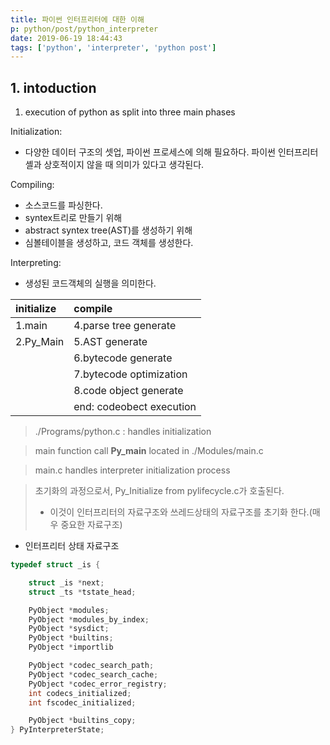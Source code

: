 ```yaml
---
title: 파이썬 인터프리터에 대한 이해
p: python/post/python_interpreter
date: 2019-06-19 18:44:43
tags: ['python', 'interpreter', 'python post']
---
```



## 1. intoduction
1. execution of python as split into three main phases

Initialization:
- 다양한 데이터 구조의 셋업, 파이썬 프로세스에 의해 필요하다. 
파이썬 인터프리터 셸과 상호적이지 않을 때 의미가 있다고 생각된다.

Compiling:
- 소스코드를 파싱한다.
- syntex트리로 만들기 위해 
- abstract syntex tree(AST)를 생성하기 위해 
- 심볼테이블을 생성하고, 코드 객체를 생성한다.

Interpreting:
- 생성된 코드객체의 실행을 의미한다.

| initialize | compile                  |
| :--------- | :----------------------- |
| 1.main     | 4.parse tree generate    |
| 2.Py_Main  | 5.AST generate           |
|            | 6.bytecode generate      |
|            | 7.bytecode optimization  |
|            | 8.code object generate   |
|            | end: codeobect execution |

> ./Programs/python.c : handles initialization

> main function call **Py_main** located in ./Modules/main.c

> main.c handles interpreter initialization process

> 초기화의 과정으로서, Py_Initialize from pylifecycle.c가 호출된다.  
> - 이것이 인터프리터의 자료구조와 쓰레드상태의 자료구조를 초기화 한다.(매우 중요한 자료구조)

- 인터프리터 상태 자료구조
```c
typedef struct _is {

    struct _is *next;
    struct _ts *tstate_head;

    PyObject *modules;
    PyObject *modules_by_index;
    PyObject *sysdict;
    PyObject *builtins;
    PyObject *importlib

    PyObject *codec_search_path;
    PyObject *codec_search_cache;
    PyObject *codec_error_registry;
    int codecs_initialized;
    int fscodec_initialized;

    PyObject *builtins_copy;
} PyInterpreterState;
```